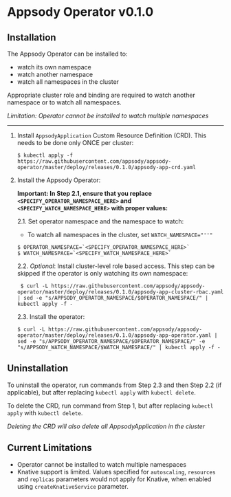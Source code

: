 # Appsody Operator v0.1.0

## Installation

The Appsody Operator can be installed to:

- watch its own namespace
- watch another namespace
- watch all namespaces in the cluster

Appropriate cluster role and binding are required to watch another namespace or to watch all namespaces.

_Limitation: Operator cannot be installed to watch multiple namespaces_

---

1. Install `AppsodyApplication` Custom Resource Definition (CRD). This needs to be done only ONCE per cluster:

    ```console
    $ kubectl apply -f https://raw.githubusercontent.com/appsody/appsody-operator/master/deploy/releases/0.1.0/appsody-app-crd.yaml
    ```

2. Install the Appsody Operator:

    **Important: In Step 2.1, ensure that you replace  `<SPECIFY_OPERATOR_NAMESPACE_HERE>` and `<SPECIFY_WATCH_NAMESPACE_HERE>` with proper values:**

    2.1. Set operator namespace and the namespace to watch:

    - To watch all namespaces in the cluster, set `WATCH_NAMESPACE="''"`

    ```console
    $ OPERATOR_NAMESPACE=`<SPECIFY_OPERATOR_NAMESPACE_HERE>`
    $ WATCH_NAMESPACE=`<SPECIFY_WATCH_NAMESPACE_HERE>`
    ```

    2.2. _Optional_: Install cluster-level role based access. This step can be skipped if the operator is only watching its own namespace:

        $ curl -L https://raw.githubusercontent.com/appsody/appsody-operator/master/deploy/releases/0.1.0/appsody-app-cluster-rbac.yaml | sed -e "s/APPSODY_OPERATOR_NAMESPACE/$OPERATOR_NAMESPACE/" | kubectl apply -f -

    2.3. Install the operator:

    ```console
    $ curl -L https://raw.githubusercontent.com/appsody/appsody-operator/master/deploy/releases/0.1.0/appsody-app-operator.yaml | sed -e "s/APPSODY_OPERATOR_NAMESPACE/$OPERATOR_NAMESPACE/" -e "s/APPSODY_WATCH_NAMESPACE/$WATCH_NAMESPACE/" | kubectl apply -f -
    ```

## Uninstallation

To uninstall the operator, run commands from Step 2.3 and then Step 2.2 (if applicable), but after replacing `kubectl apply` with `kubectl delete`.

To delete the CRD, run command from Step 1, but after replacing `kubectl apply` with `kubectl delete`.

_Deleting the CRD will also delete all AppsodyApplication in the cluster_

## Current Limitations

- Operator cannot be installed to watch multiple namespaces
- Knative support is limited. Values specified for `autoscaling`, `resources` and `replicas` parameters would not apply for Knative, when enabled using `createKnativeService` parameter.